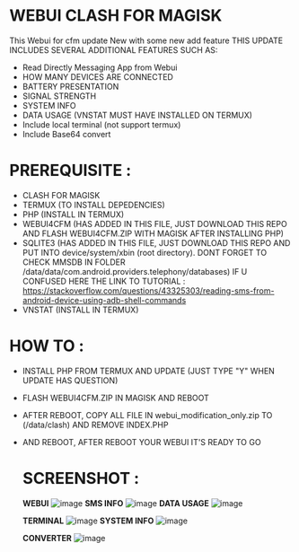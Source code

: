 # WEBUI CLASH FOR MAGISK
This Webui for cfm update New with some new add feature
THIS UPDATE INCLUDES SEVERAL ADDITIONAL FEATURES SUCH AS:
- Read Directly Messaging App from Webui
- HOW MANY DEVICES ARE CONNECTED
- BATTERY PRESENTATION
- SIGNAL STRENGTH
- SYSTEM INFO
- DATA USAGE (VNSTAT MUST HAVE INSTALLED ON TERMUX)
- Include local terminal (not support termux)
- Include Base64 convert
# PREREQUISITE :
- CLASH FOR MAGISK
- TERMUX (TO INSTALL DEPEDENCIES)
- PHP (INSTALL IN TERMUX)
- WEBUI4CFM (HAS ADDED IN THIS FILE, JUST DOWNLOAD THIS REPO AND FLASH WEBUI4CFM.ZIP WITH MAGISK AFTER INSTALLING PHP)
- SQLITE3 (HAS ADDED IN THIS FILE, JUST DOWNLOAD THIS REPO AND PUT INTO device/system/xbin (root directory). DONT FORGET TO CHECK MMSDB IN FOLDER /data/data/com.android.providers.telephony/databases) IF U CONFUSED HERE THE LINK TO TUTORIAL : https://stackoverflow.com/questions/43325303/reading-sms-from-android-device-using-adb-shell-commands
- VNSTAT (INSTALL IN TERMUX)

# HOW TO :
- INSTALL PHP FROM TERMUX AND UPDATE (JUST TYPE "Y" WHEN UPDATE HAS QUESTION)
- FLASH WEBUI4CFM.ZIP IN MAGISK AND REBOOT
- AFTER REBOOT, COPY ALL FILE IN webui_modification_only.zip TO (/data/clash) AND REMOVE INDEX.PHP
- AND REBOOT, AFTER REBOOT YOUR WEBUI IT'S READY TO GO

  # SCREENSHOT :
  **WEBUI**
   ![image](https://github.com/user-attachments/assets/2ab2012d-fd2f-4ebc-983a-d39548563b24)
  **SMS INFO**
   ![image](https://github.com/user-attachments/assets/ef22c364-5fcb-43ca-8191-3d41ec76e1b4)
  **DATA USAGE**
  ![image](https://github.com/user-attachments/assets/374f9399-bddc-4a16-b60b-2b28b9c91012)


  **TERMINAL**
  ![image](https://github.com/user-attachments/assets/064507b8-5167-4e50-86ff-d0108b96ec9b)
  **SYSTEM INFO**
  ![image](https://github.com/user-attachments/assets/7a470459-fdbd-42c4-94aa-94fa8559e4da)


  **CONVERTER**
  ![image](https://github.com/user-attachments/assets/6c3d30e0-ccf2-47c7-be47-13ad3dad3cbc)

   

